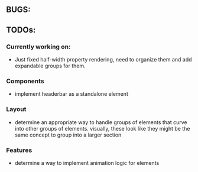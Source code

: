 ## BUGS:

## TODOs:

### Currently working on:
- Just fixed half-width property rendering, need to organize them and add expandable groups for them.

### Components
- implement headerbar as a standalone element

### Layout
- determine an appropriate way to handle groups of elements that curve into other groups of elements. visually, these look like they might be the same concept to group into a larger section

### Features
- determine a way to implement animation logic for elements
